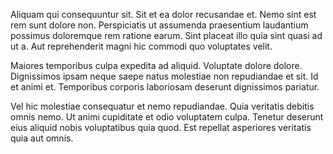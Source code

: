 Aliquam qui consequuntur sit. Sit et ea dolor recusandae et. Nemo sint est rem sunt dolore non. Perspiciatis ut assumenda praesentium laudantium possimus doloremque rem ratione earum. Sint placeat illo quia sint quasi ad ut a. Aut reprehenderit magni hic commodi quo voluptates velit.
 Maiores temporibus culpa expedita ad aliquid. Voluptate dolore dolore. Dignissimos ipsam neque saepe natus molestiae non repudiandae et sit. Id et animi et. Temporibus corporis laboriosam deserunt dignissimos pariatur.
 Vel hic molestiae consequatur et nemo repudiandae. Quia veritatis debitis omnis nemo. Ut animi cupiditate et odio voluptatem culpa. Tenetur deserunt eius aliquid nobis voluptatibus quia quod. Est repellat asperiores veritatis quia aut omnis.